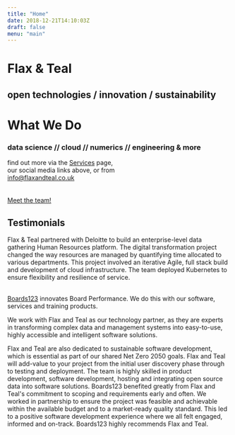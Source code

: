 ```yaml
---
title: "Home"
date: 2018-12-21T14:10:03Z
draft: false
menu: "main"
---
```


# Flax &amp; Teal

## open technologies / innovation / sustainability

# What We Do

### data science // cloud // numerics // engineering &amp; more 

find out more via the [Services](http://flaxandteal.co.uk/services) page,<br/>our social media links above, or from<br/>
<a href='mailto:info@flaxandteal.co.uk'>info@flaxandteal.co.uk</a></br>  
<br> [Meet the team!](https://flaxandteal.co.uk/team/) </br>

## Testimonials 
Flax & Teal partnered with Deloitte to build an enterprise-level data gathering Human Resources platform. The digital transformation project changed the way resources are managed by quantifying time allocated to various departments. This project involved an iterative Agile, full stack build and development of cloud infrastructure. The team deployed Kubernetes to ensure flexibility and resilience of service. 

<br> [Boards123](http://boards123.com) innovates Board Performance. We do this with our software, services and training products. 

We work with Flax and Teal as our technology partner, as they are experts in transforming complex data and management systems into easy-to-use, highly accessible and intelligent software solutions. 

Flax and Teal are also dedicated to sustainable software development, which is essential as part of our shared Net Zero 2050 goals. Flax and Teal will add-value to your project from the initial user discovery phase through to testing and deployment. The team is highly skilled in product development, software development, hosting and integrating open source data into software solutions. Boards123 benefited greatly from Flax and Teal's commitment to scoping and requirements early and often. We worked in partnership to ensure the project was feasible and achievable within the available budget and to a market-ready quality standard. This led to a positive software development experience where we all felt engaged, informed and on-track. Boards123 highly recommends Flax and Teal.</br>
